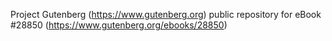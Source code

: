 Project Gutenberg (https://www.gutenberg.org) public repository for eBook #28850 (https://www.gutenberg.org/ebooks/28850)
